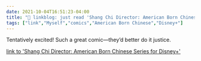 ```yaml
---
date: 2021-10-04T16:51:23-04:00
title: "🔗 linkblog: just read 'Shang Chi Director: American Born Chinese Series for Disney+'"
tags: ["link","Myself","comics","American Born Chinese","Disney+"]
---
```

Tentatively excited! Such a great comic—they’d better do it justice.
 
[link to 'Shang Chi Director: American Born Chinese Series for Disney+'](https://gizmodo.com/american-born-chinese-coming-to-disney-from-shang-chi-1847794437)
